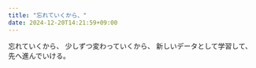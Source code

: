 ```yaml
---
title: "忘れていくから、"
date: 2024-12-20T14:21:59+09:00
---
```

忘れていくから、
少しずつ変わっていくから、
新しいデータとして学習して、
先へ進んでいける。
